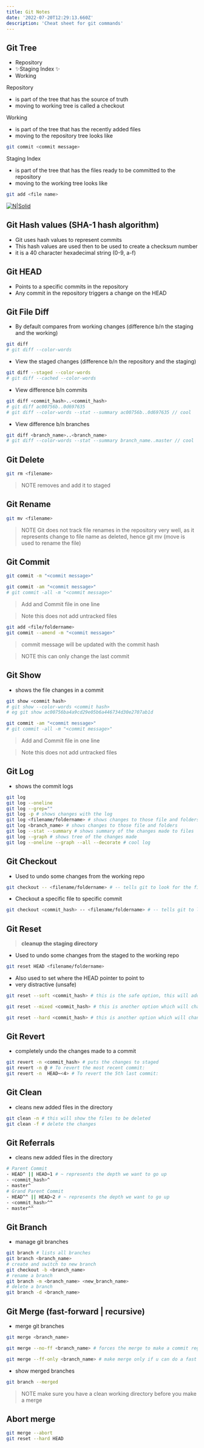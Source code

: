 ```yaml
---
title: Git Notes
date: '2022-07-20T12:29:13.660Z'
description: 'Cheat sheet for git commands'
---
```


## Git Tree

- Repository
- ✨Staging Index ✨
- Working

Repository

- is part of the tree that has the source of truth
- moving to working tree is called a checkout

Working

- is part of the tree that has the recently added files
- moving to the repository tree looks like

```sh
git commit <commit message>
```

Staging Index

- is part of the tree that has the files ready to be committed to the repository
- moving to the working tree looks like

```sh
git add <file name>
```

[![N|Solid](https://www.designveloper.com/wp-content/uploads/2020/01/Screen-Shot-2020-01-15-at-16.53.18-1024x673.png)](https://www.designveloper.com/blog/git-concepts-architecture/)

## Git Hash values (SHA-1 hash algorithm)

- Git uses hash values to represent commits
- This hash values are used then to be used to create a checksum number
- it is a 40 character hexadecimal string (0-9, a-f)

## Git HEAD

- Points to a specific commits in the repository
- Any commit in the repository triggers a change on the HEAD

## Git File Diff

- By default compares from working changes (difference b/n the staging and the working)

```sh
git diff
# git diff --color-words
```

- View the staged changes (difference b/n the repository and the staging)

```sh
git diff --staged --color-words
# git diff --cached --color-words
```

- View difference b/n commits

```sh
git diff <commit_hash>..<commit_hash>
# git diff ac00756b..0d697635
# git diff --color-words --stat --summary ac00756b..0d697635 // cool
```

- View difference b/n branches

```sh
git diff <branch_name>..<branch_name>
# git diff --color-words --stat --summary branch_name..master // cool
```

## Git Delete

```sh
git rm <filename>
```

> NOTE removes and add it to staged

## Git Rename

```sh
git mv <filename>
```

> NOTE Git does not track file renames in the repository very well, as it represents change to file name as deleted, hence git mv (move is used to rename the file)

## Git Commit

```sh
git commit -m "<commit message>"
```

```sh
git commit -am "<commit message>"
# git commit -all -m "<commit message>"
```

> Add and Commit file in one line

> Note this does not add untracked files

```sh
git add <file/foldername>
git commit --amend -m "<commit message>"
```

> commit message will be updated with the commit hash

> NOTE this can only change the last commit

## Git Show

- shows the file changes in a commit

```sh
git show <commit hash>
# git show --color-words <commit hash>
# eg git show ac00756ba4a9cd29e05b6a446734d30e2707ab1d
```

```sh
git commit -am "<commit message>"
# git commit -all -m "<commit message>"
```

> Add and Commit file in one line

> Note this does not add untracked files

## Git Log

- shows the commit logs

```sh
git log
git log --oneline
git log --grep=""
git log -p # shows changes with the log
git log <filename/foldername> # shows changes to those file and folders
git log <branch_name> # shows changes to those file and folders
git log --stat --summary # shows summary of the changes made to files
git log --graph # shows tree of the changes made
git log --oneline --graph --all --decorate # cool log
```

## Git Checkout

- Used to undo some changes from the working repo

```sh
git checkout -- <filename/foldername> # -- tells git to look for the file/folder in the current folder instead of looking for a branch
```

- Checkout a specific file to specific commit

```sh
git checkout <commit_hash> -- <filename/foldername> # -- tells git to look for the file/folder in the current folder instead of looking for a branch
```

## Git Reset

> **cleanup the staging directory**

- Used to undo some changes from the staged to the working repo

```sh
git reset HEAD <filename/foldername>
```

- Also used to set where the HEAD pointer to point to
- very distractive (unsafe)

```sh
git reset --soft <commit_hash> # this is the safe option, this will add all the changes of the commits being ignored to the staging index or working directory

git reset --mixed <commit_hash> # this is another option which will change the staging index to match the working directory

git reset --hard <commit_hash> # this is another option which will change the staging index and the working directory
```

## Git Revert

- completely undo the changes made to a commit

```sh
git revert -n <commit_hash> # puts the changes to staged
git revert -n @ # To revert the most recent commit:
git revert -n  HEAD~<4> # To revert the 5th last commit:
```

## Git Clean

- cleans new added files in the directory

```sh
git clean -n # this will show the files to be deleted
git clean -f # delete the changes
```

## Git Referrals

- cleans new added files in the directory

```sh
# Parent Commit
- HEAD^ || HEAD~1 # ~ represents the depth we want to go up
- <commit_hash>^
- master^
# Grand Parent Commit
- HEAD^^ || HEAD~2 # ~ represents the depth we want to go up
- <commit_hash>^^
- master^^
```

## Git Branch

- manage git branches

```sh
git branch # lists all branches
git branch <branch_name>
# create and switch to new branch
git checkout -b <branch_name>
# rename a branch
git branch -m <branch_name> <new_branch_name>
# delete a branch
git branch -d <branch_name>
```

## Git Merge (fast-forward | recursive)

- merge git branches

```sh
git merge <branch_name>

git merge --no-ff <branch_name> # forces the merge to make a commit regarding the merge

git merge --ff-only <branch_name> # make merge only if u can do a fast forward merge
```

- show merged branches

```sh
git branch --merged
```

> NOTE make sure you have a clean working directory before you make a merge

## Abort merge

```sh
git merge --abort
git reset --hard HEAD
```
